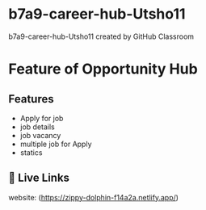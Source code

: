 # b7a9-career-hub-Utsho11
b7a9-career-hub-Utsho11 created by GitHub Classroom

# Feature of Opportunity Hub

## Features

- Apply for job
- job details
- job vacancy 
- multiple job for Apply
- statics

## 🔗 Live Links
website: (https://zippy-dolphin-f14a2a.netlify.app/)

